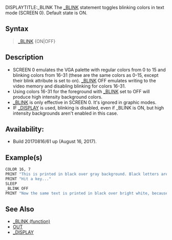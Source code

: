 DISPLAYTITLE:_BLINK
The [_BLINK](_BLINK) statement toggles blinking colors in text mode (SCREEN 0). Default state is ON.


## Syntax

>  [_BLINK](_BLINK) {ON|OFF}


## Description

* SCREEN 0 emulates the VGA palette with regular colors from 0 to 15 and blinking colors from 16-31 (these are the same colors as 0-15, except their blink attribute is set to on). [_BLINK](_BLINK) OFF emulates writing to the video memory and disabling blinking for colors 16-31.
* Using colors 16-31 for the foreground with [_BLINK](_BLINK) set to OFF will produce high intensity background colors.
* [_BLINK](_BLINK) is only effective in SCREEN 0. It's ignored in graphic modes.
* IF [_DISPLAY](_DISPLAY) is used, blinking is disabled, even if _BLINK is ON, but high intensity backgrounds aren't enabled in this case.


## Availability:

* Build 20170816/61 up (August 16, 2017).


## Example(s)


```vb
COLOR 16, 7
PRINT "This is printed in black over gray background. Black letters are blinking."
PRINT "Hit a key..."
SLEEP
_BLINK OFF
PRINT "Now the same text is printed in black over bright white, because blinking was disabled."

```


## See Also

* [_BLINK (function)](_BLINK (function))
* [OUT](OUT)
* [_DISPLAY](_DISPLAY)



